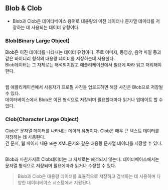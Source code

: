 ## Blob & Clob

- Blob과 Clob은 데이터베이스 용어로 대용량의 이진 데이터나 문자열 데이터를 저장하는 데 사용되는 데이터 유형이다.

### Blob(Binary Large Object)
Blob은 이진 데이터를 나타내는 데이터 유형이다. 주로 이미지, 동영상, 음악 파일 등과 같은 바이너리 형식의 대용량 데이터를 저장하는데 사용한다.<br>
Blob데이터는 그 자체로는 해석되지않고 애플리케이션에서 필요에 따라 읽고 처리해야 한다.<br><br>

웹 애플리케이션에서 사용자가 프로필 사진을 업로드하면 해당 사진은 Blob으로 저장될 수 있다.<br> 
데이터베이스에서 Blob은 이진 형식으로 저장되며 필요할때마다 읽거나 업데이트 할 수 있다.

### Clob(Character Large Object)
Clob은 문자열 데이터를 나타내는 데이터 유형이다. Clob은 매우 큰 텍스트 데이터를 저장하는 데 사용된다.<br>
긴 문서, 웹 페이지 내용 또는 XML문서와 같은 대용량 문자열 데이터를 저장할 수 있다.<br><br>

Blob과 마찬가지로 Clob데이터는 그 자체로는 해석되지 않는다. 데이터베이스에서는 문자열 형식으로 저장되며 필요에따라 읽거나 수정할 수 있다.

> Blob과 Clob은 대용량 데이터를 효율적으로 저장하고 검색하는 데 사용하며 다양한 데이터베이스 시스템에서 지원된다.